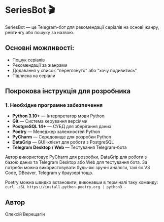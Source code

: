 # SeriesBot 🎬

SeriesBot — це Telegram-бот для рекомендації серіалів на основі жанру, рейтингу або пошуку за назвою.

## Основні можливості:
- Пошук серіалів
- Рекомендації за жанрами
- Додавання у список "переглянуто" або "хочу подивитись"
- Підписка на серіали

## Покрокова інструкція для розробника

### 1. Необхідне програмне забезпечення

- **Python 3.10+** — Інтерпретатор мови Python
- **Git** — Система керування версіями
- **PostgreSQL 14+** — СУБД для зберігання даних
- **Poetry** — Менеджер залежностей Python
- **PyCharm** — Середовище для розробки Python
- **DataGrip** — GUI-клієнт для роботи з PostgreSQL
- **Telegram Desktop / Web** — Тестування Telegram-бота

Автор використовує PyCharm для розробки, DataGrip для роботи з базою даних та Telegram Desktop або Web для тестування бота. За потреби можна використовувати будь-які зручні аналоги, такі як VS Code, DBeaver, Telegram у браузері тощо.

Poetry можна швидко встановити, виконавши в терміналі таку команду:  
`curl -sSL https://install.python-poetry.org | python3 -`


## Автор
Олексій Верещагін
